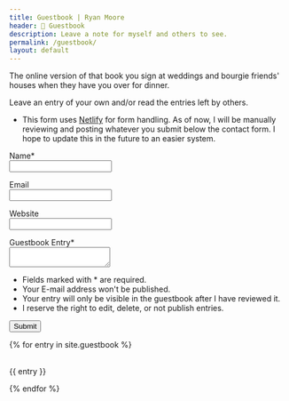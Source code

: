 ```yaml
---
title: Guestbook | Ryan Moore
header: 💬 Guestbook
description: Leave a note for myself and others to see.
permalink: /guestbook/
layout: default
---
```


The online version of that book you sign at weddings and bourgie friends' houses when
they have you over for dinner.

Leave an entry of your own and/or read the entries left by others.

* This form uses <a href="https://www.netlify.com/">Netlify</a> for form handling.
As of now, I will be manually reviewing and posting whatever you submit below the contact form.
I hope to update this in the future to an easier system.

<form method="POST" name = "guestbook" data-netlify="true">  
 <p>  
   <label>Name*</label><br>  
   <input type="text" name="name">  
 </p>  
 <p>  
   <label>Email</label><br>  
   <input type="email" name="email">  
 </p>  
 <p>  
   <label>Website</label><br>  
   <input type="text" name="website">  
 </p>  
 <p>  
   <label>Guestbook Entry*</label><br>  
   <textarea name = "guestbook-entry"></textarea>  
 </p>  
 <ul>
   <li>Fields marked with * are required.</li>
   <li>Your E-mail address won't be published.</li>
   <li>Your entry will only be visible in the guestbook after I have reviewed it.</li>
   <li>I reserve the right to edit, delete, or not publish entries.</li>
 </ul>
 <button type="submit">Submit</button>
</form>

{% for entry in site.guestbook %}
  <p><br>
  {{ entry }}<br>
  </p>
{% endfor %}
